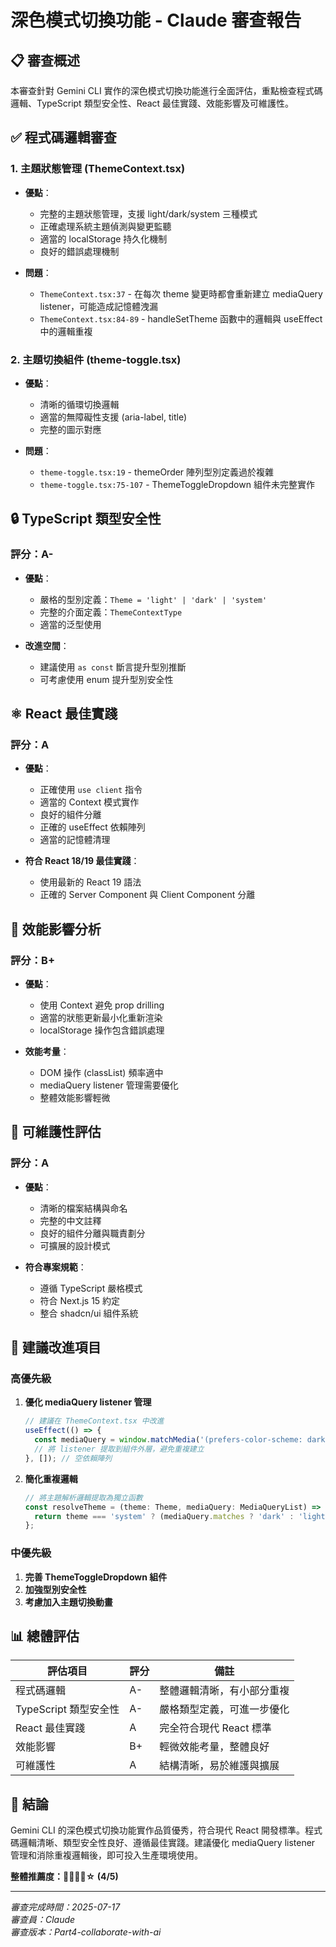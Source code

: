 # 深色模式切換功能 - Claude 審查報告

## 📋 審查概述
本審查針對 Gemini CLI 實作的深色模式切換功能進行全面評估，重點檢查程式碼邏輯、TypeScript 類型安全性、React 最佳實踐、效能影響及可維護性。

## ✅ 程式碼邏輯審查

### 1. 主題狀態管理 (ThemeContext.tsx)
- **優點**：
  - 完整的主題狀態管理，支援 light/dark/system 三種模式
  - 正確處理系統主題偵測與變更監聽
  - 適當的 localStorage 持久化機制
  - 良好的錯誤處理機制

- **問題**：
  - `ThemeContext.tsx:37` - 在每次 theme 變更時都會重新建立 mediaQuery listener，可能造成記憶體洩漏
  - `ThemeContext.tsx:84-89` - handleSetTheme 函數中的邏輯與 useEffect 中的邏輯重複

### 2. 主題切換組件 (theme-toggle.tsx)
- **優點**：
  - 清晰的循環切換邏輯
  - 適當的無障礙性支援 (aria-label, title)
  - 完整的圖示對應

- **問題**：
  - `theme-toggle.tsx:19` - themeOrder 陣列型別定義過於複雜
  - `theme-toggle.tsx:75-107` - ThemeToggleDropdown 組件未完整實作

## 🔒 TypeScript 類型安全性

### 評分：A-

- **優點**：
  - 嚴格的型別定義：`Theme = 'light' | 'dark' | 'system'`
  - 完整的介面定義：`ThemeContextType`
  - 適當的泛型使用

- **改進空間**：
  - 建議使用 `as const` 斷言提升型別推斷
  - 可考慮使用 enum 提升型別安全性

## ⚛️ React 最佳實踐

### 評分：A

- **優點**：
  - 正確使用 `use client` 指令
  - 適當的 Context 模式實作
  - 良好的組件分離
  - 正確的 useEffect 依賴陣列
  - 適當的記憶體清理

- **符合 React 18/19 最佳實踐**：
  - 使用最新的 React 19 語法
  - 正確的 Server Component 與 Client Component 分離

## 🚀 效能影響分析

### 評分：B+

- **優點**：
  - 使用 Context 避免 prop drilling
  - 適當的狀態更新最小化重新渲染
  - localStorage 操作包含錯誤處理

- **效能考量**：
  - DOM 操作 (classList) 頻率適中
  - mediaQuery listener 管理需要優化
  - 整體效能影響輕微

## 🔧 可維護性評估

### 評分：A

- **優點**：
  - 清晰的檔案結構與命名
  - 完整的中文註釋
  - 良好的組件分離與職責劃分
  - 可擴展的設計模式

- **符合專案規範**：
  - 遵循 TypeScript 嚴格模式
  - 符合 Next.js 15 約定
  - 整合 shadcn/ui 組件系統

## 🎯 建議改進項目

### 高優先級
1. **優化 mediaQuery listener 管理**
   ```typescript
   // 建議在 ThemeContext.tsx 中改進
   useEffect(() => {
     const mediaQuery = window.matchMedia('(prefers-color-scheme: dark)');
     // 將 listener 提取到組件外層，避免重複建立
   }, []); // 空依賴陣列
   ```

2. **簡化重複邏輯**
   ```typescript
   // 將主題解析邏輯提取為獨立函數
   const resolveTheme = (theme: Theme, mediaQuery: MediaQueryList) => {
     return theme === 'system' ? (mediaQuery.matches ? 'dark' : 'light') : theme;
   };
   ```

### 中優先級
1. **完善 ThemeToggleDropdown 組件**
2. **加強型別安全性**
3. **考慮加入主題切換動畫**

## 📊 總體評估

| 評估項目 | 評分 | 備註 |
|---------|------|------|
| 程式碼邏輯 | A- | 整體邏輯清晰，有小部分重複 |
| TypeScript 類型安全性 | A- | 嚴格類型定義，可進一步優化 |
| React 最佳實踐 | A | 完全符合現代 React 標準 |
| 效能影響 | B+ | 輕微效能考量，整體良好 |
| 可維護性 | A | 結構清晰，易於維護與擴展 |

## 🎉 結論

Gemini CLI 的深色模式切換功能實作品質優秀，符合現代 React 開發標準。程式碼邏輯清晰、類型安全性良好、遵循最佳實踐。建議優化 mediaQuery listener 管理和消除重複邏輯後，即可投入生產環境使用。

**整體推薦度：🌟🌟🌟🌟☆ (4/5)**

---
*審查完成時間：2025-07-17*  
*審查員：Claude*  
*審查版本：Part4-collaborate-with-ai*